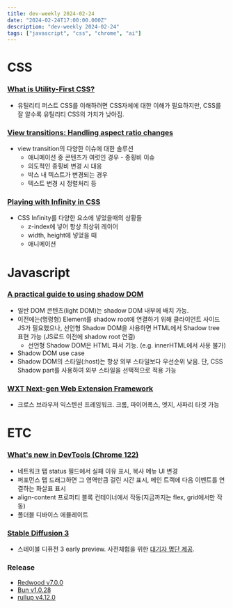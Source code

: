 ```yaml
---
title: dev-weekly 2024-02-24
date: "2024-02-24T17:00:00.000Z"
description: "dev-weekly 2024-02-24"
tags: ["javascript", "css", "chrome", "ai"]
---
```

# CSS

### **[What is Utility-First CSS?](https://heydonworks.com/article/what-is-utility-first-css/)**

- 유틸리티 퍼스트 CSS를 이해하려면 CSS자체에 대한 이해가 필요하지만, CSS를 잘 알수록 유틸리티 CSS의 가치가 낮아짐.

### **[View transitions: Handling aspect ratio changes](jakearchibald.com/2024/view-transitions-handling-aspect-ratio-changes)**

- view transition의 다양한 이슈에 대한 솔루션
    - 애니메이션 중 콘텐츠가 여럿인 경우 - 종횡비 이슈
    - 의도적인 종횡비 변경 시 대응
    - 박스 내 텍스트가 변경되는 경우
    - 텍스트 변경 시 정렬처리 등

### **[Playing with Infinity in CSS](https://codersblock.com/blog/playing-with-infinity-in-css)**

- CSS Infinity를 다양한 요소에 넣었을때의 상황들
    - z-index에 넣어 항상 최상위 레이어
    - width, height에 넣었을 때
    - 애니메이션

# Javascript

### **[A practical guide to using shadow DOM](https://www.mayank.co/blog/declarative-shadow-dom-guide)**

- 일반 DOM 콘텐츠(light DOM)는 shadow DOM 내부에 배치 가능.
- 이전에는(명령형) Element를 shadow root에 연결하기 위해 클라이언트 사이드 JS가 필요했으나, 선언형 Shadow DOM을 사용하면 HTML에서 Shadow tree 표현 가능 (JS로드 이전에 shadow root 연결)
    - 선언형 Shadow DOM은 HTML 파서 기능. (e.g. innerHTML에서 사용 불가)
- Shadow DOM use case
- Shadow DOM의 스타일(:host)는 항상 외부 스타일보다 우선순위 낮음. 단, CSS Shadow part를 사용하여 외부 스타일을 선택적으로 적용 가능

### **[WXT Next-gen Web Extension Framework](https://wxt.dev/)**

- 크로스 브라우저 익스텐션 프레임워크. 크롬, 파이어폭스, 엣지, 사파리 타겟 가능

# ETC

### **[What's new in DevTools (Chrome 122)](https://developer.chrome.com/blog/new-in-devtools-122)**

- 네트워크 탭 status 필드에서 실패 이유 표시, 복사 메뉴 UI 변경
- 퍼포먼스 탭 드래그하면 그 영역만큼 걸린 시간 표시, 메인 트랙에 다음 이벤트를 연결하는 화살표 표시
- align-content 프로퍼티 블록 컨테이너에서 작동(지금까지는 flex, grid에서만 작동)
- 폴더블 디바이스 에뮬레이트

### **[Stable Diffusion 3](https://stability.ai/news/stable-diffusion-3)**

- 스테이블 디퓨전 3 early preview. 사전체험을 위한 [대기자 명단 제공](https://stability.ai/stablediffusion3).

### Release

- [Redwood v7.0.0](https://community.redwoodjs.com/t/redwood-v7-0-0-is-now-available/5777)
- [Bun v1.0.28](https://bun.sh/blog/bun-v1.0.28)
- [rullup v4.12.0](https://github.com/rollup/rollup/releases/tag/v4.12.0)
